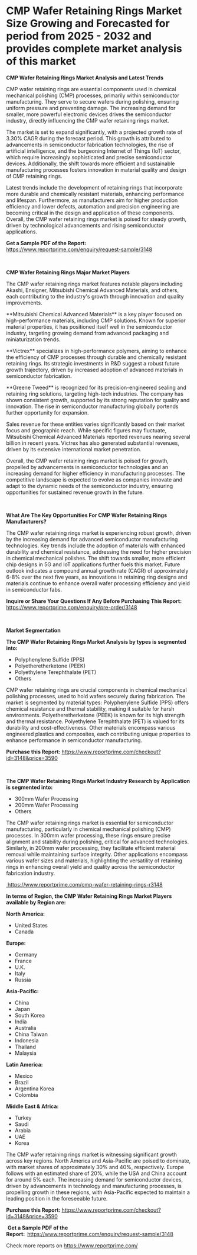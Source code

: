 <p><h1>CMP Wafer Retaining Rings Market Size Growing and Forecasted for period from 2025 - 2032 and provides complete market analysis of this market</h1></p><p><strong>CMP Wafer Retaining Rings Market Analysis and Latest Trends</strong></p>
<p><p>CMP wafer retaining rings are essential components used in chemical mechanical polishing (CMP) processes, primarily within semiconductor manufacturing. They serve to secure wafers during polishing, ensuring uniform pressure and preventing damage. The increasing demand for smaller, more powerful electronic devices drives the semiconductor industry, directly influencing the CMP wafer retaining rings market.</p><p>The market is set to expand significantly, with a projected growth rate of 3.30% CAGR during the forecast period. This growth is attributed to advancements in semiconductor fabrication technologies, the rise of artificial intelligence, and the burgeoning Internet of Things (IoT) sector, which require increasingly sophisticated and precise semiconductor devices. Additionally, the shift towards more efficient and sustainable manufacturing processes fosters innovation in material quality and design of CMP retaining rings.</p><p>Latest trends include the development of retaining rings that incorporate more durable and chemically resistant materials, enhancing performance and lifespan. Furthermore, as manufacturers aim for higher production efficiency and lower defects, automation and precision engineering are becoming critical in the design and application of these components. Overall, the CMP wafer retaining rings market is poised for steady growth, driven by technological advancements and rising semiconductor applications.</p></p>
<p><strong>Get a Sample PDF of the Report:&nbsp;</strong> <a href="https://www.reportprime.com/enquiry/request-sample/3148?utm_campaign=3193&utm_medium=2&utm_source=Github&utm_content=ia&utm_term=18032025&utm_id=cmp-wafer-retaining-rings">https://www.reportprime.com/enquiry/request-sample/3148</a></p>
<p>&nbsp;</p>
<p><strong>CMP Wafer Retaining Rings Major Market Players</strong></p>
<p><p>The CMP wafer retaining rings market features notable players including Akashi, Ensigner, Mitsubishi Chemical Advanced Materials, and others, each contributing to the industry's growth through innovation and quality improvements.</p><p>**Mitsubishi Chemical Advanced Materials** is a key player focused on high-performance materials, including CMP solutions. Known for superior material properties, it has positioned itself well in the semiconductor industry, targeting growing demand from advanced packaging and miniaturization trends.</p><p>**Victrex** specializes in high-performance polymers, aiming to enhance the efficiency of CMP processes through durable and chemically resistant retaining rings. Its strategic investments in R&D suggest a robust future growth trajectory, driven by increased adoption of advanced materials in semiconductor fabrication.</p><p>**Greene Tweed** is recognized for its precision-engineered sealing and retaining ring solutions, targeting high-tech industries. The company has shown consistent growth, supported by its strong reputation for quality and innovation. The rise in semiconductor manufacturing globally portends further opportunity for expansion.</p><p>Sales revenue for these entities varies significantly based on their market focus and geographic reach. While specific figures may fluctuate, Mitsubishi Chemical Advanced Materials reported revenues nearing several billion in recent years. Victrex has also generated substantial revenues, driven by its extensive international market penetration.</p><p>Overall, the CMP wafer retaining rings market is poised for growth, propelled by advancements in semiconductor technologies and an increasing demand for higher efficiency in manufacturing processes. The competitive landscape is expected to evolve as companies innovate and adapt to the dynamic needs of the semiconductor industry, ensuring opportunities for sustained revenue growth in the future.</p></p>
<p>&nbsp;</p>
<p><strong>What Are The Key Opportunities For CMP Wafer Retaining Rings Manufacturers?</strong></p>
<p><p>The CMP wafer retaining rings market is experiencing robust growth, driven by the increasing demand for advanced semiconductor manufacturing technologies. Key trends include the adoption of materials with enhanced durability and chemical resistance, addressing the need for higher precision in chemical mechanical polishes. The shift towards smaller, more efficient chip designs in 5G and IoT applications further fuels this market. Future outlook indicates a compound annual growth rate (CAGR) of approximately 6-8% over the next five years, as innovations in retaining ring designs and materials continue to enhance overall wafer processing efficiency and yield in semiconductor fabs.</p></p>
<p><strong>Inquire or Share Your Questions If Any Before Purchasing This Report:</strong> <a href="https://www.reportprime.com/enquiry/pre-order/3148?utm_campaign=3193&utm_medium=2&utm_source=Github&utm_content=ia&utm_term=18032025&utm_id=cmp-wafer-retaining-rings">https://www.reportprime.com/enquiry/pre-order/3148</a></p>
<p>&nbsp;</p>
<p><strong>Market Segmentation</strong></p>
<p><strong>The CMP Wafer Retaining Rings Market Analysis by types is segmented into:</strong></p>
<p><ul><li>Polyphenylene Sulfide (PPS)</li><li>Polyetheretherketone (PEEK)</li><li>Polyethylene Terephthalate (PET)</li><li>Others</li></ul></p>
<p><p>CMP wafer retaining rings are crucial components in chemical mechanical polishing processes, used to hold wafers securely during fabrication. The market is segmented by material types: Polyphenylene Sulfide (PPS) offers chemical resistance and thermal stability, making it suitable for harsh environments. Polyetheretherketone (PEEK) is known for its high strength and thermal resistance. Polyethylene Terephthalate (PET) is valued for its durability and cost-effectiveness. Other materials encompass various engineered plastics and composites, each contributing unique properties to enhance performance in semiconductor manufacturing.</p></p>
<p><strong>Purchase this Report:&nbsp;</strong><a href="https://www.reportprime.com/checkout?id=3148&price=3590&utm_campaign=3193&utm_medium=2&utm_source=Github&utm_content=ia&utm_term=18032025&utm_id=cmp-wafer-retaining-rings">https://www.reportprime.com/checkout?id=3148&price=3590</a></p>
<p>&nbsp;</p>
<p><strong>The CMP Wafer Retaining Rings Market Industry Research by Application is segmented into:</strong></p>
<p><ul><li>300mm Wafer Processing</li><li>200mm Wafer Processing</li><li>Others</li></ul></p>
<p><p>The CMP wafer retaining rings market is essential for semiconductor manufacturing, particularly in chemical mechanical polishing (CMP) processes. In 300mm wafer processing, these rings ensure precise alignment and stability during polishing, critical for advanced technologies. Similarly, in 200mm wafer processing, they facilitate efficient material removal while maintaining surface integrity. Other applications encompass various wafer sizes and materials, highlighting the versatility of retaining rings in enhancing overall yield and quality across the semiconductor fabrication industry.</p></p>
<p><a href="https://www.reportprime.com/cmp-wafer-retaining-rings-r3148?utm_campaign=3193&utm_medium=2&utm_source=Github&utm_content=ia&utm_term=18032025&utm_id=cmp-wafer-retaining-rings">&nbsp;https://www.reportprime.com/cmp-wafer-retaining-rings-r3148</a></p>
<p><strong>In terms of Region, the CMP Wafer Retaining Rings Market Players available by Region are:</strong></p>
<p>
    <p> <strong> North America: </strong>
        <ul>
            <li>United States</li>
            <li>Canada</li>
        </ul>
        </p> 
    <p> <strong> Europe: </strong>
        <ul>
            <li>Germany</li>
            <li>France</li>
            <li>U.K.</li>
            <li>Italy</li>
            <li>Russia</li>
        </ul>
        </p> 
    <p> <strong> Asia-Pacific: </strong>
        <ul>
            <li>China</li>
            <li>Japan</li>
            <li>South Korea</li>
            <li>India</li>
            <li>Australia</li>
            <li>China Taiwan</li>
            <li>Indonesia</li>
            <li>Thailand</li>
            <li>Malaysia</li>
        </ul>
        </p> 
    <p> <strong> Latin America: </strong>
        <ul>
            <li>Mexico</li>
            <li>Brazil</li>
            <li>Argentina Korea</li>
            <li>Colombia</li>
        </ul>
        </p> 
    <p> <strong> Middle East & Africa: </strong>
        <ul>
            <li>Turkey</li>
            <li>Saudi</li>
            <li>Arabia</li>
            <li>UAE</li>
            <li>Korea</li>
        </ul>
    </p>
    </p>
<p><p>The CMP wafer retaining rings market is witnessing significant growth across key regions. North America and Asia-Pacific are poised to dominate, with market shares of approximately 30% and 40%, respectively. Europe follows with an estimated share of 20%, while the USA and China account for around 5% each. The increasing demand for semiconductor devices, driven by advancements in technology and manufacturing processes, is propelling growth in these regions, with Asia-Pacific expected to maintain a leading position in the foreseeable future.</p></p>
<p><strong>Purchase this Report: </strong><a href="https://www.reportprime.com/checkout?id=3148&price=3590&utm_campaign=3193&utm_medium=2&utm_source=Github&utm_content=ia&utm_term=18032025&utm_id=cmp-wafer-retaining-rings">https://www.reportprime.com/checkout?id=3148&price=3590</a></p>
<p>&nbsp;<strong>Get a Sample PDF of the Report:&nbsp;&nbsp;</strong><a href="https://www.reportprime.com/enquiry/request-sample/3148?utm_campaign=3193&utm_medium=2&utm_source=Github&utm_content=ia&utm_term=18032025&utm_id=cmp-wafer-retaining-rings">https://www.reportprime.com/enquiry/request-sample/3148</a></p>
<p><strong></strong></p>
<p>Check more reports on <a href="https://www.reportprime.com/?utm_campaign=3193&utm_medium=2&utm_source=Github&utm_content=ia&utm_term=18032025&utm_id=cmp-wafer-retaining-rings">https://www.reportprime.com/</a></p>